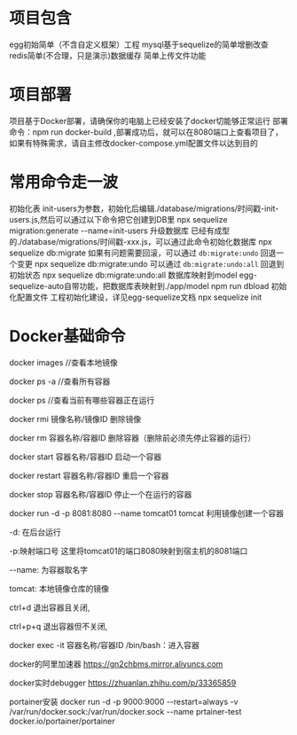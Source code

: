 # 项目包含
egg初始简单（不含自定义框架）工程
mysql基于sequelize的简单增删改查
redis简单(不合理，只是演示)数据缓存
简单上传文件功能
# 项目部署
项目基于Docker部署，请确保你的电脑上已经安装了docker切能够正常运行
部署命令：npm run docker-build ,部署成功后，就可以在8080端口上查看项目了，如果有特殊需求，请自主修改docker-compose.yml配置文件以达到目的


# 常用命令走一波

 初始化表 init-users为参数，初始化后编辑./database/migrations/时间戳-init-users.js,然后可以通过以下命令把它创建到DB里
 npx sequelize migration:generate --name=init-users
 升级数据库 已经有成型的./database/migrations/时间戳-xxx.js，可以通过此命令初始化数据库
 npx sequelize db:migrate
 如果有问题需要回滚，可以通过 `db:migrate:undo` 回退一个变更
 npx sequelize db:migrate:undo
 可以通过 `db:migrate:undo:all` 回退到初始状态
 npx sequelize db:migrate:undo:all
 数据库映射到model egg-sequelize-auto自带功能，把数据库表映射到./app/model
 npm run dbload
 初始化配置文件 工程初始化建设，详见egg-sequelize文档
 npx sequelize init

# Docker基础命令
docker images        //查看本地镜像

docker ps -a         //查看所有容器

docker ps            //查看当前有哪些容器正在运行

docker rmi 镜像名称/镜像ID    删除镜像

docker rm 容器名称/容器ID     删除容器（删除前必须先停止容器的运行）

docker start 容器名称/容器ID      启动一个容器

docker restart 容器名称/容器ID     重启一个容器

docker stop 容器名称/容器ID     停止一个在运行的容器

docker run -d -p 8081:8080 --name tomcat01 tomcat 利用镜像创建一个容器

-d: 在后台运行

-p:映射端口号 这里将tomcat01的端口8080映射到宿主机的8081端口

--name: 为容器取名字

tomcat: 本地镜像仓库的镜像 

ctrl+d 退出容器且关闭,

ctrl+p+q 退出容器但不关闭,

docker exec -it 容器名称/容器ID /bin/bash：进入容器

docker的阿里加速器 https://gn2chbms.mirror.aliyuncs.com

docker实时debugger https://zhuanlan.zhihu.com/p/33365859


portainer安装
docker run -d -p 9000:9000
--restart=always
-v /var/run/docker.sock:/var/run/docker.sock
--name prtainer-test
docker.io/portainer/portainer